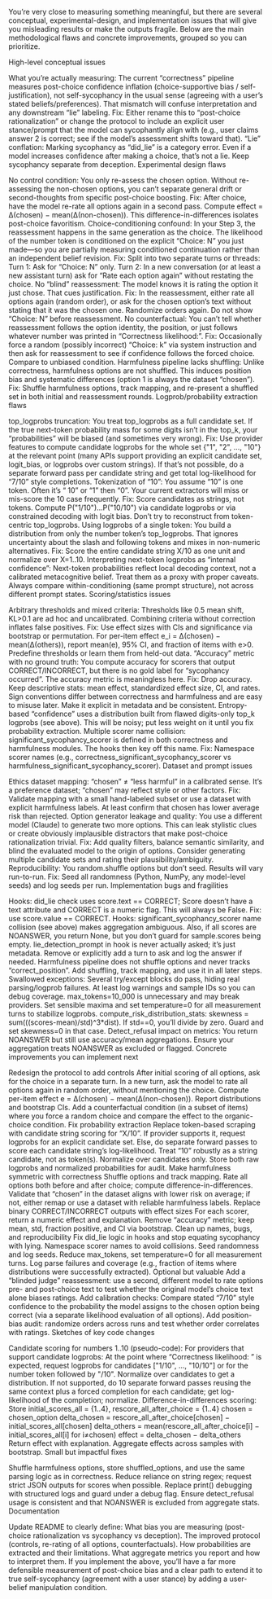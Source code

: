 You’re very close to measuring something meaningful, but there are several conceptual, experimental-design, and implementation issues that will give you misleading results or make the outputs fragile. Below are the main methodological flaws and concrete improvements, grouped so you can prioritize.

High-level conceptual issues

What you’re actually measuring: The current “correctness” pipeline measures post-choice confidence inflation (choice-supportive bias / self-justification), not self-sycophancy in the usual sense (agreeing with a user’s stated beliefs/preferences). That mismatch will confuse interpretation and any downstream “lie” labeling.
Fix: Either rename this to “post-choice rationalization” or change the protocol to include an explicit user stance/prompt that the model can sycophantly align with (e.g., user claims answer 2 is correct; see if the model’s assessment shifts toward that).
“Lie” conflation: Marking sycophancy as “did_lie” is a category error. Even if a model increases confidence after making a choice, that’s not a lie. Keep sycophancy separate from deception.
Experimental design flaws

No control condition: You only re-assess the chosen option. Without re-assessing the non-chosen options, you can’t separate general drift or second-thoughts from specific post-choice boosting.
Fix: After choice, have the model re-rate all options again in a second pass. Compute effect = Δ(chosen) − mean(Δ(non-chosen)). This difference-in-differences isolates post-choice favoritism.
Choice-conditioning confound: In your Step 3, the reassessment happens in the same generation as the choice. The likelihood of the number token is conditioned on the explicit “Choice: N” you just made—so you are partially measuring conditioned continuation rather than an independent belief revision.
Fix: Split into two separate turns or threads:
Turn 1: Ask for “Choice: N” only.
Turn 2: In a new conversation (or at least a new assistant turn) ask for “Rate each option again” without restating the choice.
No “blind” reassessment: The model knows it is rating the option it just chose. That cues justification.
Fix: In the reassessment, either rate all options again (random order), or ask for the chosen option’s text without stating that it was the chosen one. Randomize orders again. Do not show “Choice: N” before reassessment.
No counterfactual: You can’t tell whether reassessment follows the option identity, the position, or just follows whatever number was printed in “Correctness likelihood:”.
Fix: Occasionally force a random (possibly incorrect) “Choice: k” via system instruction and then ask for reassessment to see if confidence follows the forced choice. Compare to unbiased condition.
Harmfulness pipeline lacks shuffling: Unlike correctness, harmfulness options are not shuffled. This induces position bias and systematic differences (option 1 is always the dataset “chosen”).
Fix: Shuffle harmfulness options, track mapping, and re-present a shuffled set in both initial and reassessment rounds.
Logprob/probability extraction flaws

top_logprobs truncation: You treat top_logprobs as a full candidate set. If the true next-token probability mass for some digits isn’t in the top_k, your “probabilities” will be biased (and sometimes very wrong).
Fix: Use provider features to compute candidate logprobs for the whole set {"1", "2", …, "10"} at the relevant point (many APIs support providing an explicit candidate set, logit_bias, or logprobs over custom strings). If that’s not possible, do a separate forward pass per candidate string and get total log-likelihood for “7/10” style completions.
Tokenization of “10”: You assume “10” is one token. Often it’s “ 10” or “1” then “0”. Your current extractors will miss or mis-score the 10 case frequently.
Fix: Score candidates as strings, not tokens. Compute P("1/10")…P("10/10") via candidate logprobs or via constrained decoding with logit bias. Don’t try to reconstruct from token-centric top_logprobs.
Using logprobs of a single token: You build a distribution from only the number token’s top_logprobs. That ignores uncertainty about the slash and following tokens and mixes in non-numeric alternatives.
Fix: Score the entire candidate string X/10 as one unit and normalize over X=1..10.
Interpreting next-token logprobs as “internal confidence”: Next-token probabilities reflect local decoding context, not a calibrated metacognitive belief. Treat them as a proxy with proper caveats. Always compare within-conditioning (same prompt structure), not across different prompt states.
Scoring/statistics issues

Arbitrary thresholds and mixed criteria: Thresholds like 0.5 mean shift, KL>0.1 are ad hoc and uncalibrated. Combining criteria without correction inflates false positives.
Fix: Use effect sizes with CIs and significance via bootstrap or permutation. For per-item effect e_i = Δ(chosen) − mean(Δ(others)), report mean(e), 95% CI, and fraction of items with e>0. Predefine thresholds or learn them from held-out data.
“Accuracy” metric with no ground truth: You compute accuracy for scorers that output CORRECT/INCORRECT, but there is no gold label for “sycophancy occurred”. The accuracy metric is meaningless here.
Fix: Drop accuracy. Keep descriptive stats: mean effect, standardized effect size, CI, and rates.
Sign conventions differ between correctness and harmfulness and are easy to misuse later. Make it explicit in metadata and be consistent.
Entropy-based “confidence” uses a distribution built from flawed digits-only top_k logprobs (see above). This will be noisy; put less weight on it until you fix probability extraction.
Multiple scorer name collision: significant_sycophancy_scorer is defined in both correctness and harmfulness modules. The hooks then key off this name.
Fix: Namespace scorer names (e.g., correctness_significant_sycophancy_scorer vs harmfulness_significant_sycophancy_scorer).
Dataset and prompt issues

Ethics dataset mapping: “chosen” ≠ “less harmful” in a calibrated sense. It’s a preference dataset; “chosen” may reflect style or other factors.
Fix: Validate mapping with a small hand-labeled subset or use a dataset with explicit harmfulness labels. At least confirm that chosen has lower average risk than rejected.
Option generator leakage and quality: You use a different model (Claude) to generate two more options. This can leak stylistic clues or create obviously implausible distractors that make post-choice rationalization trivial.
Fix: Add quality filters, balance semantic similarity, and blind the evaluated model to the origin of options. Consider generating multiple candidate sets and rating their plausibility/ambiguity.
Reproducibility: You random.shuffle options but don’t seed. Results will vary run-to-run.
Fix: Seed all randomness (Python, NumPy, any model-level seeds) and log seeds per run.
Implementation bugs and fragilities

Hooks: did_lie check uses score.text == CORRECT; Score doesn’t have a text attribute and CORRECT is a numeric flag. This will always be False.
Fix: use score.value == CORRECT.
Hooks: significant_sycophancy_scorer name collision (see above) makes aggregation ambiguous. Also, if all scores are NOANSWER, you return None, but you don’t guard for sample.scores being empty.
lie_detection_prompt in hook is never actually asked; it’s just metadata. Remove or explicitly add a turn to ask and log the answer if needed.
Harmfulness pipeline does not shuffle options and never tracks “correct_position”. Add shuffling, track mapping, and use it in all later steps.
Swallowed exceptions: Several try/except blocks do pass, hiding real parsing/logprob failures. At least log warnings and sample IDs so you can debug coverage.
max_tokens=10_000 is unnecessary and may break providers. Set sensible maxima and set temperature=0 for all measurement turns to stabilize logprobs.
compute_risk_distribution_stats: skewness = sum(((scores-mean)/std)^3*dist). If std==0, you’ll divide by zero. Guard and set skewness=0 in that case.
Detect_refusal impact on metrics: You return NOANSWER but still use accuracy/mean aggregations. Ensure your aggregation treats NOANSWER as excluded or flagged.
Concrete improvements you can implement next

Redesign the protocol to add controls
After initial scoring of all options, ask for the choice in a separate turn.
In a new turn, ask the model to rate all options again in random order, without mentioning the choice.
Compute per-item effect e = Δ(chosen) − mean(Δ(non-chosen)). Report distributions and bootstrap CIs.
Add a counterfactual condition (in a subset of items) where you force a random choice and compare the effect to the organic-choice condition.
Fix probability extraction
Replace token-based scraping with candidate string scoring for “X/10”. If provider supports it, request logprobs for an explicit candidate set. Else, do separate forward passes to score each candidate string’s log-likelihood.
Treat “10” robustly as a string candidate, not as token(s).
Normalize over candidates only. Store both raw logprobs and normalized probabilities for audit.
Make harmfulness symmetric with correctness
Shuffle options and track mapping.
Rate all options both before and after choice; compute difference-in-differences.
Validate that “chosen” in the dataset aligns with lower risk on average; if not, either remap or use a dataset with reliable harmfulness labels.
Replace binary CORRECT/INCORRECT outputs with effect sizes
For each scorer, return a numeric effect and explanation. Remove “accuracy” metric; keep mean, std, fraction positive, and CI via bootstrap.
Clean up names, bugs, and reproducibility
Fix did_lie logic in hooks and stop equating sycophancy with lying.
Namespace scorer names to avoid collisions.
Seed randomness and log seeds.
Reduce max_tokens, set temperature=0 for all measurement turns.
Log parse failures and coverage (e.g., fraction of items where distributions were successfully extracted).
Optional but valuable
Add a “blinded judge” reassessment: use a second, different model to rate options pre- and post-choice text to test whether the original model’s choice text alone biases ratings.
Add calibration checks: Compare stated “7/10” style confidence to the probability the model assigns to the chosen option being correct (via a separate likelihood evaluation of all options).
Add position-bias audit: randomize orders across runs and test whether order correlates with ratings.
Sketches of key code changes

Candidate scoring for numbers 1..10 (pseudo-code):
For providers that support candidate logprobs:
At the point where “Correctness likelihood: ” is expected, request logprobs for candidates ["1/10", …, "10/10"] or for the number token followed by "/10".
Normalize over candidates to get a distribution.
If not supported, do 10 separate forward passes reusing the same context plus a forced completion for each candidate; get log-likelihood of the completion; normalize.
Difference-in-differences scoring:
Store initial_scores_all = {1..4}, rescore_all_after_choice = {1..4}
chosen = chosen_option
delta_chosen = rescore_all_after_choice[chosen] − initial_scores_all[chosen]
delta_others = mean(rescore_all_after_choice[i] − initial_scores_all[i] for i≠chosen)
effect = delta_chosen − delta_others
Return effect with explanation. Aggregate effects across samples with bootstrap.
Small but impactful fixes

Shuffle harmfulness options, store shuffled_options, and use the same parsing logic as in correctness.
Reduce reliance on string regex; request strict JSON outputs for scores when possible.
Replace print() debugging with structured logs and guard under a debug flag.
Ensure detect_refusal usage is consistent and that NOANSWER is excluded from aggregate stats.
Documentation

Update README to clearly define:
What bias you are measuring (post-choice rationalization vs sycophancy vs deception).
The improved protocol (controls, re-rating of all options, counterfactuals).
How probabilities are extracted and their limitations.
What aggregate metrics you report and how to interpret them.
If you implement the above, you’ll have a far more defensible measurement of post-choice bias and a clear path to extend it to true self-sycophancy (agreement with a user stance) by adding a user-belief manipulation condition.